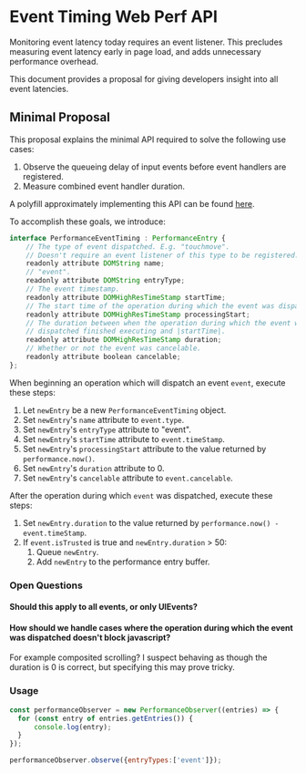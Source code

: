 # Event Timing Web Perf API

Monitoring event latency today requires an event listener. This precludes measuring event latency early in page load, and adds unnecessary performance overhead.

This document provides a proposal for giving developers insight into all event latencies.

## Minimal Proposal

This proposal explains the minimal API required to solve the following use cases:

1.  Observe the queueing delay of input events before event handlers are registered.
2.  Measure combined event handler duration.

A polyfill approximately implementing this API can be found [here](https://github.com/tdresser/input-latency-web-perf-polyfill/tree/gh-pages).

To accomplish these goals, we introduce:

```js
interface PerformanceEventTiming : PerformanceEntry {
    // The type of event dispatched. E.g. "touchmove".
    // Doesn't require an event listener of this type to be registered.
    readonly attribute DOMString name;
    // "event".
    readonly attribute DOMString entryType;
    // The event timestamp.
    readonly attribute DOMHighResTimeStamp startTime;
    // The start time of the operation during which the event was dispatched.
    readonly attribute DOMHighResTimeStamp processingStart;
    // The duration between when the operation during which the event was
    // dispatched finished executing and |startTime|.
    readonly attribute DOMHighResTimeStamp duration;
    // Whether or not the event was cancelable.
    readonly attribute boolean cancelable;
};
```

When beginning an operation which will dispatch an event `event`, execute these steps:
 1.  Let `newEntry` be a new `PerformanceEventTiming` object.
 1.  Set `newEntry`'s `name` attribute to `event.type`.
 1.  Set `newEntry`'s `entryType` attribute to "event".
 1.  Set `newEntry`'s `startTime` attribute to `event.timeStamp`.
 1.  Set `newEntry`'s `processingStart` attribute to the value returned by `performance.now()`.
 1.  Set `newEntry`'s `duration` attribute to 0.
 1.  Set `newEntry`'s `cancelable` attribute to `event.cancelable`.

After the operation during which `event` was dispatched, execute these steps:
 1.  Set `newEntry.duration` to the value returned by `performance.now() - event.timeStamp`.
 1.  If `event.isTrusted` is true and `newEntry.duration` > 50:
     1.   Queue `newEntry`.
     1.   Add `newEntry` to the performance entry buffer.

### Open Questions

#### Should this apply to all events, or only UIEvents?

#### How should we handle cases where the operation during which the event was dispatched doesn't block javascript?

For example composited scrolling? I suspect behaving as though the duration is 0 is correct, but specifying this may prove tricky.


### Usage
```javascript
const performanceObserver = new PerformanceObserver((entries) => {
  for (const entry of entries.getEntries()) {
      console.log(entry);
  }
});

performanceObserver.observe({entryTypes:['event']});
```
